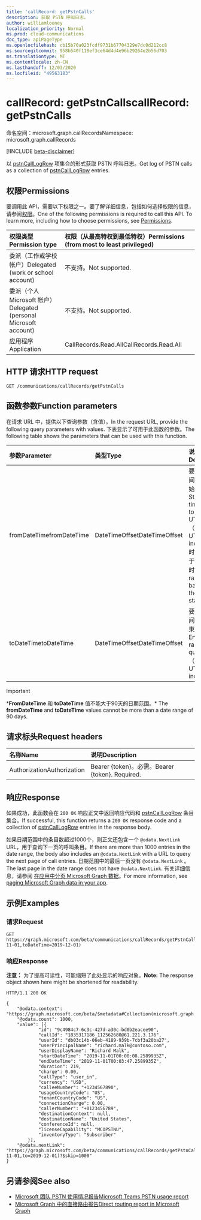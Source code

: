 ```yaml
---
title: 'callRecord: getPstnCalls'
description: 获取 PSTN 呼叫日志。
author: williamlooney
localization_priority: Normal
ms.prod: cloud-communications
doc_type: apiPageType
ms.openlocfilehash: cb15b70a023fcdf9731b67704329e7dc0d212cc8
ms.sourcegitcommit: 958b540f118ef3ce64d4d4e96b29264e2b56d703
ms.translationtype: MT
ms.contentlocale: zh-CN
ms.lasthandoff: 12/03/2020
ms.locfileid: "49563183"
---
```

# <a name="callrecord-getpstncalls"></a><span data-ttu-id="63dec-103">callRecord: getPstnCalls</span><span class="sxs-lookup"><span data-stu-id="63dec-103">callRecord: getPstnCalls</span></span>

<span data-ttu-id="63dec-104">命名空间：microsoft.graph.callRecords</span><span class="sxs-lookup"><span data-stu-id="63dec-104">Namespace: microsoft.graph.callRecords</span></span>

[!INCLUDE [beta-disclaimer](../../includes/beta-disclaimer.md)]

<span data-ttu-id="63dec-105">以 [pstnCallLogRow](../resources/callrecords-pstncalllogrow.md) 项集合的形式获取 PSTN 呼叫日志。</span><span class="sxs-lookup"><span data-stu-id="63dec-105">Get log of PSTN calls as a collection of [pstnCallLogRow](../resources/callrecords-pstncalllogrow.md) entries.</span></span>

## <a name="permissions"></a><span data-ttu-id="63dec-106">权限</span><span class="sxs-lookup"><span data-stu-id="63dec-106">Permissions</span></span>

<span data-ttu-id="63dec-p101">要调用此 API，需要以下权限之一。要了解详细信息，包括如何选择权限的信息，请参阅[权限](/graph/permissions-reference)。</span><span class="sxs-lookup"><span data-stu-id="63dec-p101">One of the following permissions is required to call this API. To learn more, including how to choose permissions, see [Permissions](/graph/permissions-reference).</span></span>

|<span data-ttu-id="63dec-109">权限类型</span><span class="sxs-lookup"><span data-stu-id="63dec-109">Permission type</span></span>|<span data-ttu-id="63dec-110">权限（从最高特权到最低特权）</span><span class="sxs-lookup"><span data-stu-id="63dec-110">Permissions (from most to least privileged)</span></span>|
|:---------------------------------------|:--------------------------------------------|
| <span data-ttu-id="63dec-111">委派（工作或学校帐户）</span><span class="sxs-lookup"><span data-stu-id="63dec-111">Delegated (work or school account)</span></span>     | <span data-ttu-id="63dec-112">不支持。</span><span class="sxs-lookup"><span data-stu-id="63dec-112">Not supported.</span></span> |
| <span data-ttu-id="63dec-113">委派（个人 Microsoft 帐户）</span><span class="sxs-lookup"><span data-stu-id="63dec-113">Delegated (personal Microsoft account)</span></span> | <span data-ttu-id="63dec-114">不支持。</span><span class="sxs-lookup"><span data-stu-id="63dec-114">Not supported.</span></span> |
| <span data-ttu-id="63dec-115">应用程序</span><span class="sxs-lookup"><span data-stu-id="63dec-115">Application</span></span>                            | <span data-ttu-id="63dec-116">CallRecords.Read.All</span><span class="sxs-lookup"><span data-stu-id="63dec-116">CallRecords.Read.All</span></span> |

## <a name="http-request"></a><span data-ttu-id="63dec-117">HTTP 请求</span><span class="sxs-lookup"><span data-stu-id="63dec-117">HTTP request</span></span>

<!-- {
  "blockType": "ignored"
}
-->

``` http
GET /communications/callRecords/getPstnCalls
```

## <a name="function-parameters"></a><span data-ttu-id="63dec-118">函数参数</span><span class="sxs-lookup"><span data-stu-id="63dec-118">Function parameters</span></span>

<span data-ttu-id="63dec-119">在请求 URL 中，提供以下查询参数（含值）。</span><span class="sxs-lookup"><span data-stu-id="63dec-119">In the request URL, provide the following query parameters with values.</span></span>
<span data-ttu-id="63dec-120">下表显示了可用于此函数的参数。</span><span class="sxs-lookup"><span data-stu-id="63dec-120">The following table shows the parameters that can be used with this function.</span></span>

|<span data-ttu-id="63dec-121">参数</span><span class="sxs-lookup"><span data-stu-id="63dec-121">Parameter</span></span>|<span data-ttu-id="63dec-122">类型</span><span class="sxs-lookup"><span data-stu-id="63dec-122">Type</span></span>|<span data-ttu-id="63dec-123">说明</span><span class="sxs-lookup"><span data-stu-id="63dec-123">Description</span></span>|
|:---|:---|:---|
|<span data-ttu-id="63dec-124">fromDateTime</span><span class="sxs-lookup"><span data-stu-id="63dec-124">fromDateTime</span></span>|<span data-ttu-id="63dec-125">DateTimeOffset</span><span class="sxs-lookup"><span data-stu-id="63dec-125">DateTimeOffset</span></span>|<span data-ttu-id="63dec-126">要查询的时间范围的开始时间。</span><span class="sxs-lookup"><span data-stu-id="63dec-126">Start of time range to query.</span></span> <span data-ttu-id="63dec-127">UTC （含）。</span><span class="sxs-lookup"><span data-stu-id="63dec-127">UTC, inclusive.</span></span><br/><span data-ttu-id="63dec-128">时间范围基于呼叫开始时间。</span><span class="sxs-lookup"><span data-stu-id="63dec-128">Time range is based on the call start time.</span></span>|
|<span data-ttu-id="63dec-129">toDateTime</span><span class="sxs-lookup"><span data-stu-id="63dec-129">toDateTime</span></span>|<span data-ttu-id="63dec-130">DateTimeOffset</span><span class="sxs-lookup"><span data-stu-id="63dec-130">DateTimeOffset</span></span>|<span data-ttu-id="63dec-131">要查询的时间范围的结束时间。</span><span class="sxs-lookup"><span data-stu-id="63dec-131">End of time range to query.</span></span> <span data-ttu-id="63dec-132">UTC （含）。</span><span class="sxs-lookup"><span data-stu-id="63dec-132">UTC, inclusive.</span></span>|

> [!IMPORTANT]
> <span data-ttu-id="63dec-133">\***FromDateTime** 和 **toDateTime** 值不能大于90天的日期范围。</span><span class="sxs-lookup"><span data-stu-id="63dec-133">\* The **fromDateTime** and **toDateTime** values cannot be more than a date range of 90 days.</span></span>

## <a name="request-headers"></a><span data-ttu-id="63dec-134">请求标头</span><span class="sxs-lookup"><span data-stu-id="63dec-134">Request headers</span></span>

|<span data-ttu-id="63dec-135">名称</span><span class="sxs-lookup"><span data-stu-id="63dec-135">Name</span></span>|<span data-ttu-id="63dec-136">说明</span><span class="sxs-lookup"><span data-stu-id="63dec-136">Description</span></span>|
|:---|:---|
|<span data-ttu-id="63dec-137">Authorization</span><span class="sxs-lookup"><span data-stu-id="63dec-137">Authorization</span></span>|<span data-ttu-id="63dec-p105">Bearer {token}。必需。</span><span class="sxs-lookup"><span data-stu-id="63dec-p105">Bearer {token}. Required.</span></span>|

## <a name="response"></a><span data-ttu-id="63dec-140">响应</span><span class="sxs-lookup"><span data-stu-id="63dec-140">Response</span></span>

<span data-ttu-id="63dec-141">如果成功，此函数会在 `200 OK` 响应正文中返回响应代码和 [pstnCallLogRow](../resources/callrecords-pstncalllogrow.md) 条目集合。</span><span class="sxs-lookup"><span data-stu-id="63dec-141">If successful, this function returns a `200 OK` response code and a collection of [pstnCallLogRow](../resources/callrecords-pstncalllogrow.md) entries in the response body.</span></span>
  
<span data-ttu-id="63dec-142">如果日期范围中的条目数超过1000个，则正文还包含一个 `@odata.NextLink` URL，用于查询下一页的呼叫条目。</span><span class="sxs-lookup"><span data-stu-id="63dec-142">If there are more than 1000 entries in the date range, the body also includes an `@odata.NextLink` with a URL to query the next page of call entries.</span></span> <span data-ttu-id="63dec-143">日期范围中的最后一页没有 `@odata.NextLink` 。</span><span class="sxs-lookup"><span data-stu-id="63dec-143">The last page in the date range does not have `@odata.NextLink`.</span></span> <span data-ttu-id="63dec-144">有关详细信息，请参阅 [在应用中分页 Microsoft Graph 数据](/graph/paging)。</span><span class="sxs-lookup"><span data-stu-id="63dec-144">For more information, see [paging Microsoft Graph data in your app](/graph/paging).</span></span>

## <a name="examples"></a><span data-ttu-id="63dec-145">示例</span><span class="sxs-lookup"><span data-stu-id="63dec-145">Examples</span></span>

### <a name="request"></a><span data-ttu-id="63dec-146">请求</span><span class="sxs-lookup"><span data-stu-id="63dec-146">Request</span></span>

<!-- {
  "blockType": "ignored",
  "name": "callrecord_getpstncalls"
}
-->

``` http
GET https://graph.microsoft.com/beta/communications/callRecords/getPstnCalls(fromDateTime=2019-11-01,toDateTime=2019-12-01)
```

### <a name="response"></a><span data-ttu-id="63dec-147">响应</span><span class="sxs-lookup"><span data-stu-id="63dec-147">Response</span></span>

<span data-ttu-id="63dec-148">**注意：** 为了提高可读性，可能缩短了此处显示的响应对象。</span><span class="sxs-lookup"><span data-stu-id="63dec-148">**Note:** The response object shown here might be shortened for readability.</span></span>
<!-- {
  "blockType": "ignored",
  "truncated": true,
  "@odata.type": "Collection(microsoft.graph.callRecords.pstnCallLogRow)"
}
-->

``` http
HTTP/1.1 200 OK

{
    "@odata.context": "https://graph.microsoft.com/beta/$metadata#Collection(microsoft.graph.callRecords.pstnCallLogRow)",
    "@odata.count": 1000,
    "value": [{
            "id": "9c4984c7-6c3c-427d-a30c-bd0b2eacee90",
            "callId": "1835317186_112562680@61.221.3.176",
            "userId": "db03c14b-06eb-4189-939b-7cbf3a20ba27",
            "userPrincipalName": "richard.malk@contoso.com",
            "userDisplayName": "Richard Malk",
            "startDateTime": "2019-11-01T00:00:08.2589935Z",
            "endDateTime": "2019-11-01T00:03:47.2589935Z",
            "duration": 219,
            "charge": 0.00,
            "callType": "user_in",
            "currency": "USD",
            "calleeNumber": "+1234567890",
            "usageCountryCode": "US",
            "tenantCountryCode": "US",
            "connectionCharge": 0.00,
            "callerNumber": "+0123456789",
            "destinationContext": null,
            "destinationName": "United States",
            "conferenceId": null,
            "licenseCapability": "MCOPSTNU",
            "inventoryType": "Subscriber"
        }],
    "@odata.nextLink": "https://graph.microsoft.com/beta/communications/callRecords/getPstnCalls(from=2019-11-01,to=2019-12-01)?$skip=1000"
}
```

## <a name="see-also"></a><span data-ttu-id="63dec-149">另请参阅</span><span class="sxs-lookup"><span data-stu-id="63dec-149">See also</span></span>

* [<span data-ttu-id="63dec-150">Microsoft 团队 PSTN 使用情况报告</span><span class="sxs-lookup"><span data-stu-id="63dec-150">Microsoft Teams PSTN usage report</span></span>](/microsoftteams/teams-analytics-and-reports/pstn-usage-report)
* [<span data-ttu-id="63dec-151">Microsoft Graph 中的直接路由报告</span><span class="sxs-lookup"><span data-stu-id="63dec-151">Direct routing report in Microsoft Graph</span></span>](callrecords-callrecord-getdirectroutingcalls.md)
